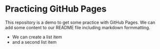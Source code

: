 # Practicing GitHub Pages
This repository is a demo to get some practice with GitHub Pages.  We can add some content to our README file including markdown formmatting.
* We can create a list item
* and a second list item
